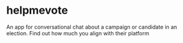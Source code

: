 # helpmevote
An app for conversational chat about a campaign or candidate in an election. Find out how much you align with their platform
